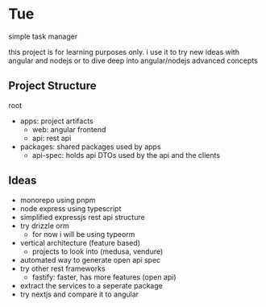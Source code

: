 # Tue

simple task manager

this project is for learning purposes only. i use it to try new ideas with angular and nodejs
or to dive deep into angular/nodejs advanced concepts

## Project Structure

root
- apps: project artifacts
  - web: angular frontend
  - api: rest api
- packages: shared packages used by apps
    - api-spec: holds api DTOs used by the api and the clients
    
## Ideas
- monorepo using pnpm
- node express using typescript
- simplified expressjs rest api structure
- try drizzle orm
  - for now i will be using typeorm
- vertical architecture (feature based)
  - projects to look into (medusa, vendure)
- automated way to generate open api spec
- try other rest frameworks
  - fastify: faster, has more features (open api)
- extract the services to a seperate package
- try nextjs and compare it to angular